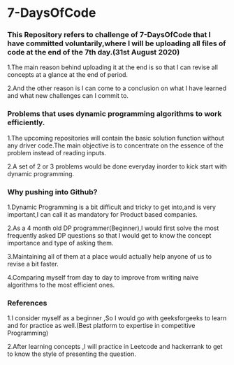 # 7-DaysOfCode


### This Repository refers to challenge of 7-DaysOfCode that I have committed voluntarily,where I will be uploading all files of code at the end of the 7th day.(31st August 2020)
1.The main reason behind uploading it at the end is so that I can revise all concepts at a glance at the end of period.

2.And the other reason is I can come to a conclusion on what I have learned and what new challenges can I commit to.

### Problems that uses dynamic programming algorithms to work efficiently.
1.The upcoming repositories will contain the basic solution function without any driver code.The main objective is to concentrate on the essence of the problem instead of reading inputs.

2.A set of 2 or 3 problems would be done everyday inorder to kick start with dynamic programming.

### Why pushing into Github?
1.Dynamic Programming is a bit difficult and tricky to get into,and is very important,I can call it as mandatory for Product based companies.

2.As a 4 month old DP programmer(Beginner),I would first solve the most frequently asked DP questions so that I would get to know the concept importance and type of asking them.

3.Maintaining all of them at a place would actually help anyone of us to revise a bit faster.

4.Comparing myself from day to day to improve from writing naive algorithms to the most efficient ones.

### References
1.I consider myself as a beginner ,So I would go with geeksforgeeks to learn and for practice as well.(Best platform to expertise in competitive Programming)

2.After learning concepts ,I will practice in Leetcode and hackerrank to get to know the style of presenting the question.
